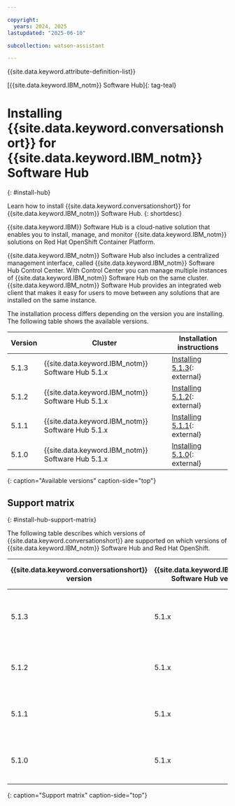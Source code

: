 ```yaml
---

copyright:
  years: 2024, 2025
lastupdated: "2025-06-10"

subcollection: watson-assistant

---
```


{{site.data.keyword.attribute-definition-list}}

[{{site.data.keyword.IBM_notm}} Software Hub]{: tag-teal}

# Installing {{site.data.keyword.conversationshort}} for {{site.data.keyword.IBM_notm}} Software Hub
{: #install-hub}

Learn how to install {{site.data.keyword.conversationshort}} for {{site.data.keyword.IBM_notm}} Software Hub.
{: shortdesc}


{{site.data.keyword.IBM}} Software Hub is a cloud-native solution that enables you to install, manage, and monitor {{site.data.keyword.IBM_notm}} solutions on Red Hat OpenShift Container Platform. 

{{site.data.keyword.IBM_notm}} Software Hub also includes a centralized management interface, called {{site.data.keyword.IBM_notm}} Software Hub Control Center. With Control Center you can manage multiple instances of {{site.data.keyword.IBM_notm}} Software Hub on the same cluster. {{site.data.keyword.IBM_notm}} Software Hub provides an integrated web client that makes it easy for users to move between any solutions that are installed on the same instance.

The installation process differs depending on the version you are installing. The following table shows the available versions.



| Version |  Cluster | Installation instructions |
| --- | --- | --- |
| 5.1.3 | {{site.data.keyword.IBM_notm}} Software Hub 5.1.x | [Installing 5.1.3](https://www.ibm.com/docs/en/software-hub/5.1.x?topic=assistant-installing){: external} |
| 5.1.2 | {{site.data.keyword.IBM_notm}} Software Hub 5.1.x | [Installing 5.1.2](https://www.ibm.com/docs/en/software-hub/5.1.x?topic=assistant-installing){: external} |
| 5.1.1 | {{site.data.keyword.IBM_notm}} Software Hub 5.1.x | [Installing 5.1.1](https://www.ibm.com/docs/en/software-hub/5.1.x?topic=assistant-installing){: external} |
| 5.1.0 | {{site.data.keyword.IBM_notm}} Software Hub 5.1.x | [Installing 5.1.0](https://www.ibm.com/docs/en/software-hub/5.1.x?topic=assistant-installing){: external} |
{: caption="Available versions" caption-side="top"}







## Support matrix
{: #install-hub-support-matrix}

The following table describes which versions of {{site.data.keyword.conversationshort}} are supported on which versions of {{site.data.keyword.IBM_notm}} Software Hub and Red Hat OpenShift.



| {{site.data.keyword.conversationshort}} version | {{site.data.keyword.IBM_notm}} Software Hub version | Red Hat OpenShift version |
| --- | --- | --- |
| 5.1.3| 5.1.x | 4.12, 4.14, 4.15, 4.16, 4.17, or 4.18 |
| 5.1.2| 5.1.x | 4.12, 4.14, 4.15, 4.16, or 4.17 |
| 5.1.1| 5.1.x | 4.12, 4.14, 4.15, 4.16, or 4.17 |
| 5.1.0| 5.1.x | 4.12, 4.14, 4.15, 4.16, or 4.17 |
{: caption="Support matrix" caption-side="top"}
